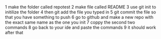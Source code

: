 1 make the folder called repotest
2 make file called README
3 use git init to initilize the folder
4 then git add the file you typed in
5 git commit the file so that you have something to push
6 go to github and make a new repo with the exact same name as the one you init 
7 coppy the second two commands 
8 go back to your ide and paste the commands
9 it should work after that